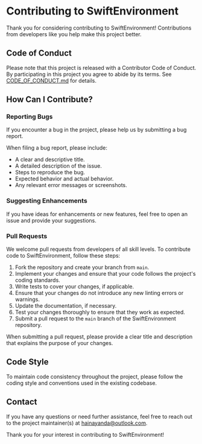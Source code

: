 # Contributing to SwiftEnvironment

Thank you for considering contributing to SwiftEnvironment! Contributions from developers like you help make this project better.

## Code of Conduct

Please note that this project is released with a Contributor Code of Conduct. By participating in this project you agree to abide by its terms. See [CODE_OF_CONDUCT.md](CODE_OF_CONDUCT.md) for details.

## How Can I Contribute?

### Reporting Bugs

If you encounter a bug in the project, please help us by submitting a bug report.

When filing a bug report, please include:

- A clear and descriptive title.
- A detailed description of the issue.
- Steps to reproduce the bug.
- Expected behavior and actual behavior.
- Any relevant error messages or screenshots.

### Suggesting Enhancements

If you have ideas for enhancements or new features, feel free to open an issue and provide your suggestions.

### Pull Requests

We welcome pull requests from developers of all skill levels. To contribute code to SwiftEnvironment, follow these steps:

1. Fork the repository and create your branch from `main`.
2. Implement your changes and ensure that your code follows the project's coding standards.
3. Write tests to cover your changes, if applicable.
4. Ensure that your changes do not introduce any new linting errors or warnings.
5. Update the documentation, if necessary.
6. Test your changes thoroughly to ensure that they work as expected.
7. Submit a pull request to the `main` branch of the SwiftEnvironment repository.

When submitting a pull request, please provide a clear title and description that explains the purpose of your changes.

## Code Style

To maintain code consistency throughout the project, please follow the coding style and conventions used in the existing codebase.

## Contact

If you have any questions or need further assistance, feel free to reach out to the project maintainer(s) at hainayanda@outlook.com.

Thank you for your interest in contributing to SwiftEnvironment!
